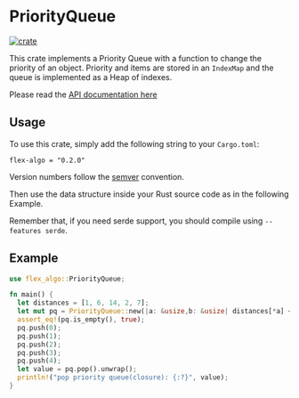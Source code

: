 # PriorityQueue
[![crate](https://crates.io/crates/flex-algo)](https://crates.io/crates/flex-algo)

This crate implements a Priority Queue with a function to change the priority of an object.
Priority and items are stored in an `IndexMap` and the queue is implemented as a Heap of indexes.


Please read the [API documentation here](https://github.com/boyuan459/flex-algo)

## Usage

To use this crate, simply add the following string to your `Cargo.toml`:
```
flex-algo = "0.2.0"
```

Version numbers follow the [semver](https://semver.org/) convention.

Then use the data structure inside your Rust source code as in the following Example.

Remember that, if you need serde support, you should compile using `--features serde`.

## Example

```rust
use flex_algo::PriorityQueue;

fn main() {
  let distances = [1, 6, 14, 2, 7];
  let mut pq = PriorityQueue::new(|a: &usize,b: &usize| distances[*a] < distances[*b]);
  assert_eq!(pq.is_empty(), true);
  pq.push(0);
  pq.push(1);
  pq.push(2);
  pq.push(3);
  pq.push(4);
  let value = pq.pop().unwrap();
  println!("pop priority queue(closure): {:?}", value);
}
```